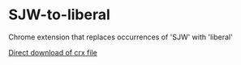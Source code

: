 SJW-to-liberal
=============

Chrome extension that replaces occurrences of 'SJW' with 'liberal'

[Direct download of crx file](https://github.com/directhex/cloud-to-butt/blob/master/SJW-to-liberal.crx?raw=true)
